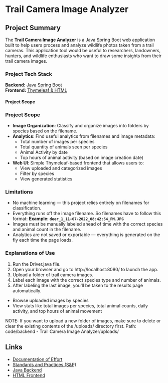 # Trail Camera Image Analyzer

## Project Summary  
The **Trail Camera Image Analyzer** is a Java Spring Boot web application built to help users process and analyze wildlife photos taken from a trail cameras. This application tool would be useful to researchers, landowners, hunters, and wildlife enthusiasts who want to draw some insights from their trail camera images.

### Project Tech Stack
**Backend:** [Java Spring Boot](https://spring.io/projects/spring-boot)  
**Frontend:** [Thymeleaf & HTML](https://www.thymeleaf.org/)

#### Project Scope
### Project Scope
- **Image Organization**: Classify and organize images into folders by species based on the filename.
- **Analytics**: Find useful analytics from filenames and image metadata:
  - Total number of images per species
  - Total quantity of animals seen per species
  - Animal Activity by date
  - Top hours of animal activity (based on image creation date)
- **Web UI**: Simple Thymeleaf-based frontend that allows users to:
  - View uploaded and categorized images
  - Filter by species
  - View generated statistics 

### Limitations
- No machine learning — this project relies entirely on filenames for classification.
- Everything runs off the image filename. So filenames have to follow this format: **Example: `deer_1_11-07-2022_08:42:54_PM.JPG`**
- Images must be manually labeled ahead of time with the correct species and animal count in the filename.
- Analytics are not saved or exportable — everything is generated on the fly each time the page loads.

### Explanations of Use
1. Run the Driver.java file.
2. Open your browser and go to http://localhost:8080/ to launch the app.
3. Upload a folder of trail camera images.
4. Label each image with the correct species type and number of animals.
5. After labeling the last image, you'll be taken to the results page automatically. 
  - Browse uploaded images by species
  - View stats like total images per species, total animal counts, daily activity, and top hours of animal movement

NOTE: If you want to upload a new folder of images, make sure to delete or clear the existing contents of the /uploads/ directory first.
Path: code/backend - Trail Camera Image Analyzer/uploads/

## Links
* [Documentation of Effort](https://github.com/gabegalindo24/CYBR_408_Final_Project/blob/main/docs/DOCUMENTATION.md)
* [Standards and Practices (S&P)](https://github.com/gabegalindo24/CYBR_408_Final_Project/blob/main/docs/S%26P.md)
* [Java Backend](https://github.com/gabegalindo24/CYBR_408_Final_Project/tree/221525425a04254d22cf8ec6745f1468e29d1dbd/code/backend%20-%20Trail%20Camera%20Image%20Analyzer/Trail%20Camera%20Image%20Analyzer/TrailCameraImageAnalyzerApplication/src/main/java/com/galindog/TrailCameraImageAnalyzerApplication)
* [HTML Frontend]()
